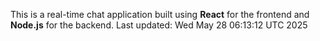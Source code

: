 This is a real-time chat application built using **React** for the frontend and **Node.js** for the backend.
Last updated: Wed May 28 06:13:12 UTC 2025
